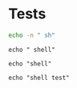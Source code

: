 # Tests

~~~ sh
echo -n " sh"
~~~

~~~ shell
echo " shell"
~~~

~~~shell
echo "shell"
~~~

~~~shell name=test
echo "shell test"
~~~

~~~shell
~~~
